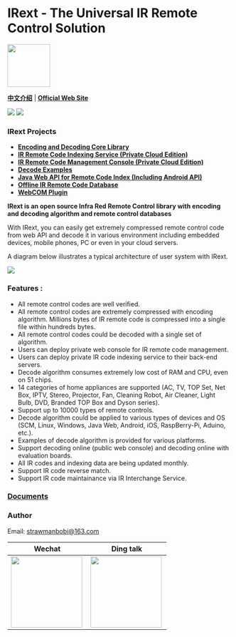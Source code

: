 # IRext - The Universal IR Remote Control Solution

<img src="http://irext-static.oss-cn-hangzhou.aliyuncs.com/icon.png" height="96" width="96">

__[中文介绍](https://github.com/irext/irext/blob/master/README-cn.md)__ | __[Official Web Site](https://irext.net)__


![](https://img.shields.io/github/license/irext/core.svg?style=flat)
![](https://img.shields.io/github/release-0.2.5-green.svg)

### __IRext Projects__
- __[Encoding and Decoding Core Library](https://github.com/irext/core)__
- __[IR Remote Code Indexing Service (Private Cloud Edition)](https://github.com/irext/private-server)__
- __[IR Remote Code Management Console (Private Cloud Edition)](https://github.com/irext/private-console)__
- __[Decode Examples](https://github.com/irext/irext-examples)__
- __[Java Web API for Remote Code Index (Including Android API)](https://github.com/irext/irext-web-api)__
- __[Offline IR Remote Code Database](https://github.com/irext/database)__
- __[WebCOM Plugin](https://github.com/irext/irext-web-com)__

__IRext is an open source Infra Red Remote Control library with encoding and decoding algorithm and remote control databases__

With IRext, you can easily get extremely compressed remote control code from web API and decode it in various environment including embedded devices, mobile phones, PC or even in your cloud servers.

A diagram below illustrates a typical architecture of user system with IRext.

<img src="http://irext-static.oss-cn-hangzhou.aliyuncs.com/integration_adv.png">

### Features :
- All remote control codes are well verified.
- All remote control codes are extremely compressed with encoding algorithm. Millions bytes of IR remote code is compressed into a single file within hundreds bytes.
- All remote control codes could be decoded with a single set of algorithm.
- Users can deploy private web console for IR remote code management.
- Users can deploy private IR code indexing service to their back-end servers.
- Decode algorithm consumes extremely low cost of RAM and CPU, even on 51 chips.
- 14 categories of home appliances are supported (AC, TV, TOP Set, Net Box, IPTV, Stereo, Projector, Fan, Cleaning Robot, Air Cleaner, Light Bulb, DVD, Branded TOP Box and Dyson series).
- Support up to 10000 types of remote controls.
- Decode algorithm could be applied to various types of devices and OS (SCM, Linux, Windows, Java Web, Android, iOS, RaspBerry-Pi, Aduino, etc.).
- Examples of decode algorithm is provided for various platforms.
- Support decoding online (public web console) and decoding online with evaluation boards.
- All IR codes and indexing data are being updated monthly.
- Support IR code reverse match.
- Support IR code maintainance via IR Interchange Service.


### [Documents](https://irext.net/doc/)


### Author

Email: strawmanbobi@163.com

Wechat                     |  Ding talk
:-------------------------:|:-------------------------:
<img src="http://irext-static.oss-cn-hangzhou.aliyuncs.com/author_wechat.png" align="left" height="160" width="160">  |  <img src="http://irext-static.oss-cn-hangzhou.aliyuncs.com/author_dingtalk.png" align="left" height="160" width="160">
